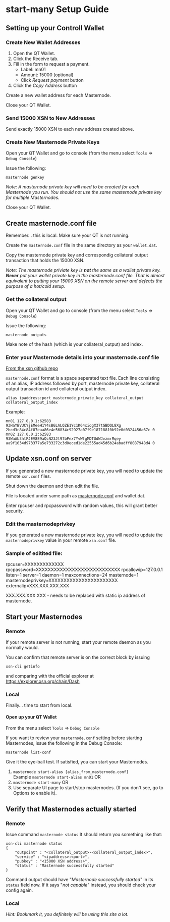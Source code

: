 # start-many Setup Guide

## Setting up your Controll Wallet

### Create New Wallet Addresses

1. Open the QT Wallet.
2. Click the Receive tab.
3. Fill in the form to request a payment.
    * Label: mn01
    * Amount: 15000 (optional)
    * Click *Request payment* button
5. Click the *Copy Address* button

Create a new wallet address for each Masternode.

Close your QT Wallet.

### Send 15000 XSN to New Addresses

Send exactly 15000 XSN to each new address created above.

### Create New Masternode Private Keys

Open your QT Wallet and go to console (from the menu select `Tools` => `Debug Console`)

Issue the following:

```masternode genkey```

*Note: A masternode private key will need to be created for each Masternode you run. You should not use the same masternode private key for multiple Masternodes.*

Close your QT Wallet.

## <a name="masternodeconf"></a>Create masternode.conf file

Remember... this is local. Make sure your QT is not running.

Create the `masternode.conf` file in the same directory as your `wallet.dat`.

Copy the masternode private key and correspondig collateral output transaction that holds the 15000 XSN.

*Note: The masternode priviate key is **not** the same as a wallet private key. **Never** put your wallet private key in the masternode.conf file. That is almost equivalent to putting your 15000 XSN on the remote server and defeats the purpose of a hot/cold setup.*

### Get the collateral output

Open your QT Wallet and go to console (from the menu select `Tools` => `Debug Console`)

Issue the following:

```masternode outputs```

Make note of the hash (which is your collateral_output) and index.

### Enter your Masternode details into your masternode.conf file
[From the xsn github repo](https://github.com/X9Developers/XSN/blob/master/doc/masternode_conf.md)

`masternode.conf` format is a space seperated text file. Each line consisting of an alias, IP address followed by port, masternode private key, collateral output transaction id and collateral output index.

```
alias ipaddress:port masternode_private_key collateral_output collateral_output_index
```

Example:

```
mn01 127.0.0.1:62583 93HaYBVUCYjEMeeH1Y4sBGLALQZE1Yc1K64xiqgX37tGBDQL8Xg 2bcd3c84c84f87eaa86e4e56834c92927a07f9e18718810b92e0d0324456a67c 0
mn02 127.0.0.2:62583 93WaAb3htPJEV8E9aQcN23Jt97bPex7YvWfgMDTUdWJvzmrMqey aa9f1034d973377a5e733272c3d0eced1de22555ad45d6b24abadff8087948d4 0
```

## Update xsn.conf on server

If you generated a new masternode private key, you will need to update the remote `xsn.conf` files.

Shut down the daemon and then edit the file.

File is located under same path as [masternode.conf](https://github.com/X9Developers/XSN/blob/master/doc/masternode_conf.md) and wallet.dat. 

Enter rpcuser and rpcpassword with random values, this will grant better security. 

### Edit the masternodeprivkey
If you generated a new masternode private key, you will need to update the `masternodeprivkey` value in your remote `xsn.conf` file.

### Sample of editited file:

rpcuser=XXXXXXXXXXXXX
rpcpassword=XXXXXXXXXXXXXXXXXXXXXXXXXXXX
rpcallowip=127.0.0.1
listen=1
server=1
daemon=1
maxconnections=24
masternode=1
masternodeprivkey=XXXXXXXXXXXXXXXXXXXXXXX
externalip=XXX.XXX.XXX.XXX

XXX.XXX.XXX.XXX - needs to be replaced with static ip address of masternode.

## Start your Masternodes

### Remote

If your remote server is not running, start your remote daemon as you normally would. 

You can confirm that remote server is on the correct block by issuing

```xsn-cli getinfo```

and comparing with the official explorer at https://explorer.xsn.org/chain/Dash

### Local

Finally... time to start from local.

#### Open up your QT Wallet

From the menu select `Tools` => `Debug Console`

If you want to review your `masternode.conf` setting before starting Masternodes, issue the following in the Debug Console:

```masternode list-conf```

Give it the eye-ball test. If satisfied, you can start your Masternodes.

1. `masternode start-alias [alias_from_masternode.conf]`  
Example ```masternode start-alias mn01```
OR
2. `masternode start-many`
OR
3. Use separate UI page to start/stop masternodes. (If you don't see, go to Options to enable it).

## Verify that Masternodes actually started

### Remote

Issue command `masternode status`
It should return you something like that:
```
xsn-cli masternode status
{
    "outpoint" : "<collateral_output>-<collateral_output_index>",
    "service" : "<ipaddress>:<port>",
    "pubkey" : "<15000 XSN address>",
    "status" : "Masternode successfully started"
}
```
Command output should have "_Masternode successfully started_" in its `status` field now. If it says "_not capable_" instead, you should check your config again.

### Local

_Hint: Bookmark it, you definitely will be using this site a lot._
